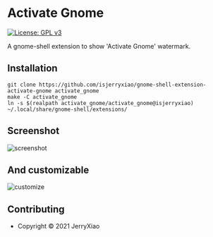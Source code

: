 # Activate Gnome
[![License: GPL v3](https://img.shields.io/badge/License-GPL%20v3-blue.svg)](./LICENSE)  

A gnome-shell extension to show 'Activate Gnome' watermark.  

## Installation
```
git clone https://github.com/isjerryxiao/gnome-shell-extension-activate-gnome activate_gnome
make -C activate_gnome
ln -s $(realpath activate_gnome/activate_gnome@isjerryxiao) ~/.local/share/gnome-shell/extensions/
```  

## Screenshot
![screenshot](https://pb.meson.cc/s/c030srhz.png)  

## And customizable
![customize](https://pb.meson.cc/s/c7uvyjrd.png)  

## Contributing
* Copyright © 2021 JerryXiao
